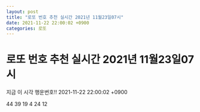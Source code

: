 ```yaml
---
layout: post
title: "로또 번호 추천 실시간 2021년 11월23일07시"
date: 2021-11-22 22:00:02 +0900
categories: 로또
---
```


# 로또 번호 추천 실시간 2021년 11월23일07시

지금 이 시각 행운번호!! 2021-11-22 22:00:02 +0900

 44  39  19  4  24  12 

